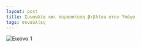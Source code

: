 ```yaml
---
layout: post
title: Συναυλία και παρουσίαση βιβλίου στην Υπόγα
tags: συναυλίες
---
```


![Εικόνα 1](https://chief.github.io/public/images/lives/01-04-2023.jpeg)
